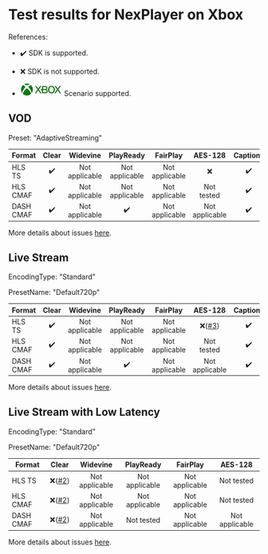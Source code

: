 # Test results for NexPlayer on Xbox

References:

- ✔️ SDK is supported.

- ❌ SDK is not supported.

- ![Xbox](../../icons/xbox.png) Scenario supported.

## VOD

Preset: "AdaptiveStreaming"

| Format | Clear | Widevine | PlayReady | FairPlay | AES-128 | Captions |
| --------- | :---: | :----------------------------------------------------------: | :------: | :----------------------------------------------------------: | :------: | :------: |
| HLS TS    | ✔️ | Not applicable | Not applicable | Not applicable | ❌  | ✔️ |
| HLS CMAF  | ✔️ | Not applicable | Not applicable | Not applicable | Not tested  | ✔️ | 
| DASH CMAF | ✔️ | Not applicable | ✔️ | Not applicable | Not applicable | ✔️ |

More details about issues [here](issues.md).

## Live Stream

EncodingType: "Standard"

PresetName: "Default720p"

| Format | Clear | Widevine | PlayReady | FairPlay | AES-128 | Captions |
| --------- | :---: | :----------------------------------------------------------: | :------: | :----------------------------------------------------------: | :------: | :------: |
| HLS TS    | ✔️ | Not applicable | Not applicable | Not applicable | ❌([#3](issues.md#issue-3))  | ✔️ |
| HLS CMAF  | ✔️ | Not applicable | Not applicable | Not applicable | Not tested  | ✔️ | 
| DASH CMAF | ✔️ | Not applicable | ✔️ | Not applicable | Not applicable | ✔️ |


More details about issues [here](issues.md).

## Live Stream with Low Latency

EncodingType: "Standard"

PresetName: "Default720p"

| Format | Clear | Widevine | PlayReady | FairPlay | AES-128 | 
| --------- | :---: | :----------------------------------------------------------: | :------: | :----------------------------------------------------------: | :------: |
| HLS TS    | ❌([#2](issues.md#issue-2)) | Not applicable | Not applicable | Not applicable | Not tested  | 
| HLS CMAF  | ❌([#2](issues.md#issue-2)) | Not applicable | Not applicable | Not applicable | Not tested  |
| DASH CMAF | ❌([#2](issues.md#issue-2)) | Not applicable | Not tested | Not applicable | Not applicable |

More details about issues [here](issues.md).